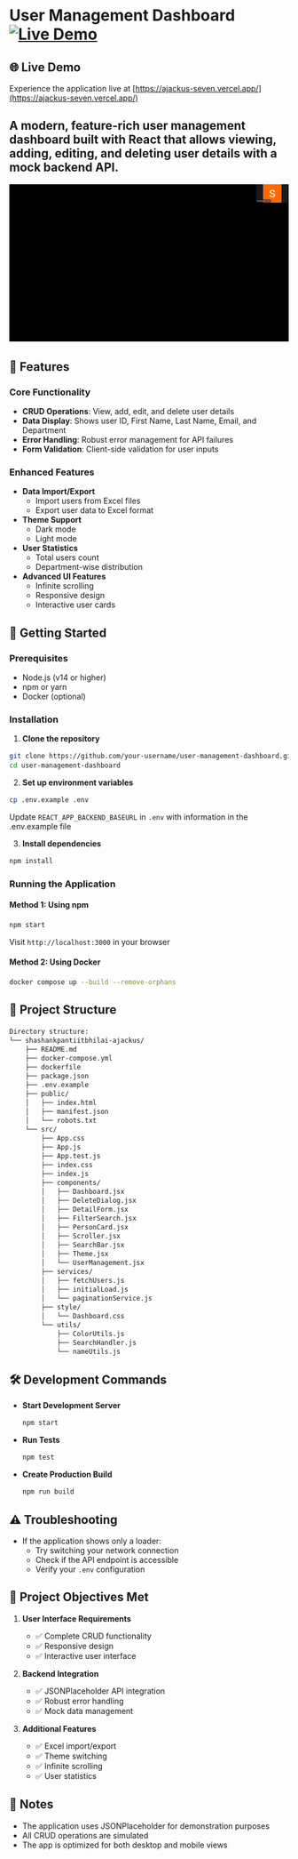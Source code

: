 # User Management Dashboard  [![Live Demo](https://img.shields.io/badge/Live_Demo-Visit_Site-blue)](https://ajackus-seven.vercel.app/)
## 🌐 Live Demo

Experience the application live at [https://ajackus-seven.vercel.app/](https://ajackus-seven.vercel.app/)
## A modern, feature-rich user management dashboard built with React that allows viewing, adding, editing, and deleting user details with a mock backend API.

![Demo](./assets/demo.gif)

## 🌟 Features

### Core Functionality
- **CRUD Operations**: View, add, edit, and delete user details
- **Data Display**: Shows user ID, First Name, Last Name, Email, and Department
- **Error Handling**: Robust error management for API failures
- **Form Validation**: Client-side validation for user inputs

### Enhanced Features
- **Data Import/Export**
  - Import users from Excel files
  - Export user data to Excel format
- **Theme Support**
  - Dark mode
  - Light mode
- **User Statistics**
  - Total users count
  - Department-wise distribution
- **Advanced UI Features**
  - Infinite scrolling
  - Responsive design
  - Interactive user cards

## 🚀 Getting Started

### Prerequisites
- Node.js (v14 or higher)
- npm or yarn
- Docker (optional)

### Installation

1. **Clone the repository**
```bash
git clone https://github.com/your-username/user-management-dashboard.git
cd user-management-dashboard
```

2. **Set up environment variables**
```bash
cp .env.example .env
```
Update `REACT_APP_BACKEND_BASEURL` in `.env` with information in the .env.example file

3. **Install dependencies**
```bash
npm install
```

### Running the Application

#### Method 1: Using npm
```bash
npm start
```
Visit `http://localhost:3000` in your browser

#### Method 2: Using Docker
```bash
docker compose up --build --remove-orphans
```

## 📁 Project Structure
```
Directory structure:
└── shashankpantiitbhilai-ajackus/
    ├── README.md
    ├── docker-compose.yml
    ├── dockerfile
    ├── package.json
    ├── .env.example
    ├── public/
    │   ├── index.html
    │   ├── manifest.json
    │   └── robots.txt
    └── src/
        ├── App.css
        ├── App.js
        ├── App.test.js
        ├── index.css
        ├── index.js
        ├── components/
        │   ├── Dashboard.jsx
        │   ├── DeleteDialog.jsx
        │   ├── DetailForm.jsx
        │   ├── FilterSearch.jsx
        │   ├── PersonCard.jsx
        │   ├── Scroller.jsx
        │   ├── SearchBar.jsx
        │   ├── Theme.jsx
        │   └── UserManagement.jsx
        ├── services/
        │   ├── fetchUsers.js
        │   ├── initialLoad.js
        │   └── paginationService.js
        ├── style/
        │   └── Dashboard.css
        └── utils/
            ├── ColorUtils.js
            ├── SearchHandler.js
            └── nameUtils.js
```

## 🛠 Development Commands

- **Start Development Server**
  ```bash
  npm start
  ```

- **Run Tests**
  ```bash
  npm test
  ```

- **Create Production Build**
  ```bash
  npm run build
  ```

## ⚠️ Troubleshooting

- If the application shows only a loader:
  - Try switching your network connection
  - Check if the API endpoint is accessible
  - Verify your `.env` configuration

## 🎯 Project Objectives Met

1. **User Interface Requirements**
   - ✅ Complete CRUD functionality
   - ✅ Responsive design
   - ✅ Interactive user interface

2. **Backend Integration**
   - ✅ JSONPlaceholder API integration
   - ✅ Robust error handling
   - ✅ Mock data management

3. **Additional Features**
   - ✅ Excel import/export
   - ✅ Theme switching
   - ✅ Infinite scrolling
   - ✅ User statistics



## 📝 Notes

- The application uses JSONPlaceholder for demonstration purposes
- All CRUD operations are simulated
- The app is optimized for both desktop and mobile views
